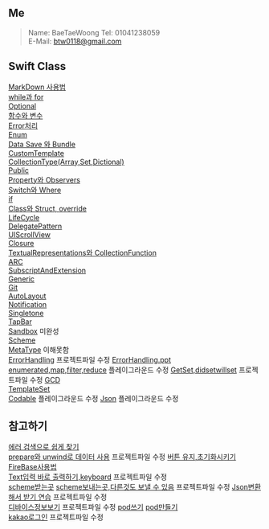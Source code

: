 ## Me
>Name: BaeTaeWoong
>Tel: 01041238059   
>E-Mail: btw0118@gmail.com     

## Swift Class
[MarkDown 사용법](./MD/MarkdownUse.md)   
[while과 for](./MD/WhileAndFor.md)   
[Optional](./MD/Optional.md)   
[함수와 변수](./MD/FuncAndLetVar.md)   
[Error처리](./MD/Error.md)   
[Enum](./MD/Enum.md)    
[Data Save 와 Bundle](./MD/DataSave.md)   
[CustomTemplate](./MD/CustomTemplate.md)   
[CollectionType(Array,Set,Dictional)](./MD/CollectionType.md)   
[Public](./MD/public.md)   
[Property와 Observers](./MD/property.md)   
[Switch와 Where](./MD/switch.md)   
[if](./MD/if.md)   
[Class와 Struct, override](./MD/ClassesAndStructures.md)   
[LifeCycle](./MD/ApplicationLifeCycle.md)   
[DelegatePattern](./MD/DelegatePattern.md)   
[UIScrollView](./MD/UIScrollView.md)      
[Closure](./MD/Closure.md)   
[TextualRepresentations와 CollectionFunction](./MD/TextualRepresentationsAndCollectionFunction.md)      
[ARC](./MD/ARC.md)   
[SubscriptAndExtension](./MD/SubscriptAndExtension.md)      
[Generic](./MD/Generic.md)      
[Git](./MD/Git.md)   
[AutoLayout](./MD/AutoLayout.md)   
[Notification](./MD/Notification.md)    
[Singletone](./MD/SingletonePattern.md)   
[TapBar](./MD/TapBar.md)   
[Sandbox](./MD/Sandbox.md) 미완성  
[Scheme](./MD/Scheme.md)   
[MetaType](./MD/MetaType.md) 이해못함   
[ErrorHandling](./Class/ErrorHandling/ErrorHandling.xcodeproj) 프로젝트파일 수정
[ErrorHandling.ppt](./ppt/ErrorHandling.key)   
[enumerated,map,filter,reduce](./Class/highOrderTest.playground)     플레이그라운드 수정
[GetSet,didsetwillset](./Class/GetSet/GetSet.xcodeproj)    프로젝트파일 수정
[GCD](./MD/GCD.md)   
[TemplateSet](./MD/TemplateSet.md)   
[Codable](./Class/codableAndJson/CodableExample.playground)   플레이그라운드 수정
[Json](./Class/codableAndJson/JSONSerialization.playground) 플레이그라운드 수정

## 참고하기
[에러 검색으로 쉽게 찾기](./ppt/Error.pdf)   
[prepare와 unwind로 데이터 사용](./Class/Unwind/Unwind.xcodeproj)    프로젝트파일 수정
[버튼 유지,초기화시키기](./img/button.png)   
[FireBase사용법](./Class/firebase/FireBaseTest2/FireBaseTest2.xcworkspace)   
[Text입력 바로 출력하기,keyboard](./Class/SlackAddWorkspacesUI_Starter/SlackAddWorkspacesUI.xcodeproj) 프로젝트파일 수정   
[scheme받는곳](./Class/Scheme/Inscheme/ClassTest.xcodeproj) [scheme보내는곳,다른것도 보낼 수 있음](./Class/Scheme/URLscheme/URLScheme.xcodeproj)   프로젝트파일 수정
[Json변환해서 받기 연습](./Class/JsonTest/JsonTest.xcodeproj) 프로젝트파일 수정   
[디바이스정보보기](./Class/UIDeviceExample/UIDeviceExample.xcodeproj)   프로젝트파일 수정
[pod쓰기](./Class/podinstall/podwriting.png)  [pod만들기](./Class/podinstall/podmake.png)   
[kakao로그인](./Class/kakaoLogin/test/test.xcodeproj)      프로젝트파일 수정
